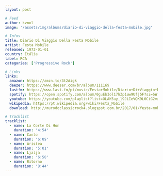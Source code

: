 ```yaml
---
layout: post

# Feed
author: kvnol
image: '/assets/img/albums/diario-di-viaggio-della-festa-mobile.jpg'

# Infos
title: Diario Di Viaggio Della Festa Mobile
artist: Festa Mobile
released: 1973-01-01
country: Itália
label: RCA
categories: ['Progressive Rock']

# Links
links:
  amazon: https://amzn.to/3t2Aigk
  deezer: https://www.deezer.com/br/album/111169
  lastfm: https://www.last.fm/pt/music/Festa+Mobile/Diario+Di+Viaggio+Della+Festa+Mobile
  spotify: https://open.spotify.com/album/0guEbIol17hZp1uw9Ufj5F?si=6WfB27_PTtmQ3gF2xSAaPQ
  youtube: https://youtube.com/playlist?list=OLAK5uy_l9JLIeVQK9L0CiG2vxT8T7NLRDBCXXps0
  wikipedia: https://pt.wikipedia.org/wiki/Festa_Mobile
  download: http://murodoclassicrock4.blogspot.com.br/2017/01/festa-mobile-diario-di-viaggio-della.html

# Tracklist
tracklist:
  - name: La Corte Di Hon
    duration: '4:54'
  - name: Canto
    duration: '6:09'
  - name: Aristea
    duration: '5:01'
  - name: Ljalja
    duration: '6:50'
  - name: Ritorno
    duration: '8:44'
---
```

